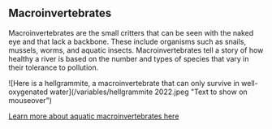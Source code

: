 ## Macroinvertebrates

Macroinvertebrates are the small critters that can be seen with the naked eye and that lack a backbone. These include organisms such as snails, mussels, worms, and aquatic insects. Macroinvertebrates tell a story of how healthy a river is based on the number and types of species that vary in their tolerance to pollution.

![Here is a hellgrammite, a macroinvertebrate that can only survive in well-oxygenated water](/variables/hellgrammite 2022.jpeg "Text to show on mouseover")

[Learn more about aquatic macroinvertebrates here]

[Learn more about aquatic macroinvertebrates here]: https://www.macroinvertebrates.org/